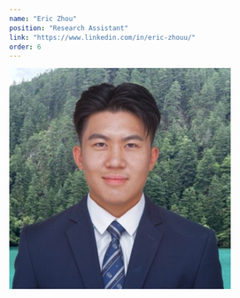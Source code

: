 ```yaml
---
name: "Eric Zhou"
position: "Research Assistant"
link: "https://www.linkedin.com/in/eric-zhouu/"
order: 6
---
```


![eric](/assets/profile-pics/eric-zhou.jpeg)